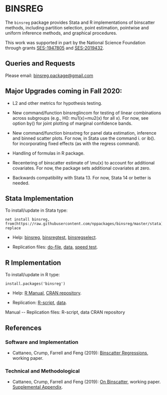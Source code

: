 # BINSREG

The `binsreg` package provides Stata and R implementations of binscatter methods, including partition selection, point estimation, pointwise and uniform inference methods, and graphical procedures.

This work was supported in part by the National Science Foundation through grants [SES-1947805](https://www.nsf.gov/awardsearch/showAward?AWD_ID=1947805) and [SES-2019432](https://www.nsf.gov/awardsearch/showAward?AWD_ID=2019432).

## Queries and Requests

Please email: binsreg.package@gmail.com

## Major Upgrades coming in Fall 2020:

- L2 and other metrics for hypothesis testing.

- New command/function binsreglincom for testing of linear combinations across subgroups (e.g., H0: mu1(x)=mu2(x) for all x). For now, see option by() for joint plotting of marginal confidence bands.

- New command/function binsxtreg for panel data estimation, inference and binned scatter plots. For now, in Stata use the command i. or ib(). for incorporating fixed effects (as with the regress command).

- Handling of formulas in R package.

- Recentering of binscatter estimate of \mu(x) to account for additional covariates. For now, the package sets additional covariates at zero.

- Backwards compatibility with Stata 13. For now, Stata 14 or better is needed.

## Stata Implementation

To install/update in Stata type:
```
net install binsreg, from(https://raw.githubusercontent.com/nppackages/binsreg/master/stata) replace
```

- Help: [binsreg](references/binsreg.pdf), [binsregtest](references/binsregtest.pdf), [binsregselect](references/binsregselect.pdf).

- Replication files: [do-file](references/binsreg_illustration.pdf), [data](references/binsreg_data.pdf), [speed test](references/).

## R Implementation

To install/update in R type:
```
install.packages('binsreg')
```

- Help: [R Manual](https://cran.r-project.org/web/packages/binsreg/binsreg.pdf), [CRAN repository](https://cran.r-project.org/package=binsreg).

- Replication: [R-script](R/binsreg_illustration.r), [data](R/binsreg_data.csv).

Manual -- Replication files: R-script, data
CRAN repository

## References

### Software and Implementation

- Cattaneo, Crump, Farrell and Feng (2019): [Binscatter Regressions](references/Cattaneo-Crump-Farrell-Feng_2019_Stata.pdf), working paper.

### Technical and Methodological

- Cattaneo, Crump, Farrell and Feng (2019): [On Binscatter](references/Cattaneo-Crump-Farrell-Feng_2019_wp.pdf), working paper. [Supplemental Appendix](references/Cattaneo-Crump-Farrell-Feng_2019_wp--Supplemental.pdf).

<br><br>

